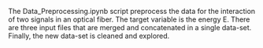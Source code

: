 The Data_Preprocessing.ipynb script preprocess the data for the interaction of two signals in an optical fiber. The target variable is the energy E. There are three input files that are merged and concatenated in a single data-set. Finally, the new data-set is cleaned and explored.
